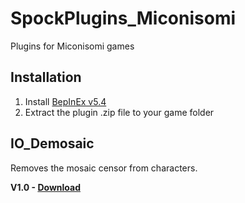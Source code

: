 # SpockPlugins_Miconisomi

Plugins for Miconisomi games

## Installation

1. Install [BepInEx v5.4](https://github.com/BepInEx/BepInEx/releases)
2. Extract the plugin .zip file to your game folder

## IO_Demosaic
Removes the mosaic censor from characters.

**V1.0 - [Download](https://github.com/SpockBauru/SpockPlugins_Miconisomi/releases/tag/r1)**
